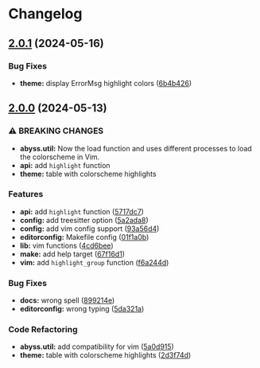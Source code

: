 # Changelog

## [2.0.1](https://github.com/barrientosvctor/abyss.nvim/compare/v2.0.0...v2.0.1) (2024-05-16)


### Bug Fixes

* **theme:** display ErrorMsg highlight colors ([6b4b426](https://github.com/barrientosvctor/abyss.nvim/commit/6b4b4262eec559fb275b26347a685fe3b882e7ed))

## [2.0.0](https://github.com/barrientosvctor/abyss.nvim/compare/v1.5.0...v2.0.0) (2024-05-13)


### ⚠ BREAKING CHANGES

* **abyss.util:** Now the load function and uses different processes to load the colorscheme in Vim.
* **api:** add `highlight` function
* **theme:** table with colorscheme highlights

### Features

* **api:** add `highlight` function ([5717dc7](https://github.com/barrientosvctor/abyss.nvim/commit/5717dc75a2bf1bf961e6502b98cfc512b4f9bfb9))
* **config:** add treesitter option ([5a2ada8](https://github.com/barrientosvctor/abyss.nvim/commit/5a2ada83d2a82d5eac886b7b4ae2c25bc22bfa47))
* **config:** add vim config support ([93a56d4](https://github.com/barrientosvctor/abyss.nvim/commit/93a56d41fc4996cd0a6d32bbf097bd841c7796dd))
* **editorconfig:** Makefile config ([01f1a0b](https://github.com/barrientosvctor/abyss.nvim/commit/01f1a0b54604ce5d276bbe57f27bfe35330176d9))
* **lib:** vim functions ([4cd6bee](https://github.com/barrientosvctor/abyss.nvim/commit/4cd6bee6787ae14486ccbc55180f7b5347ef0c45))
* **make:** add help target ([67f16d1](https://github.com/barrientosvctor/abyss.nvim/commit/67f16d19b5a98079276558c4a3f49dc4e03cc67c))
* **vim:** add `highlight_group` function ([f6a244d](https://github.com/barrientosvctor/abyss.nvim/commit/f6a244d1491a94f0df35803e5da89c29ff0d8aad))


### Bug Fixes

* **docs:** wrong spell ([899214e](https://github.com/barrientosvctor/abyss.nvim/commit/899214ec5a016cad93098fcd26ac39dd731e9735))
* **editorconfig:** wrong typing ([5da321a](https://github.com/barrientosvctor/abyss.nvim/commit/5da321adad7098c4a06016c41d9efb8d2dd6bf0c))


### Code Refactoring

* **abyss.util:** add compatibility for vim ([5a0d915](https://github.com/barrientosvctor/abyss.nvim/commit/5a0d915ab761b9b0ed6dadfbd2028551d362240c))
* **theme:** table with colorscheme highlights ([2d3f74d](https://github.com/barrientosvctor/abyss.nvim/commit/2d3f74ded1ff326514ae279cc46ba6eb00387d6b))
